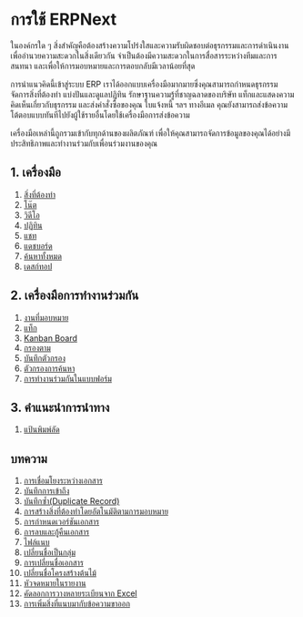 <!-- add-breadcrumbs -->
# การใช้ ERPNext

ในองค์กรใด ๆ สิ่งสำคัญคือต้องสร้างความโปร่งใสและความรับผิดชอบต่อธุรกรรมและการดำเนินงาน เพื่ออำนวยความสะดวกในสิ่งเดียวกัน จำเป็นต้องมีความสะดวกในการสื่อสารระหว่างทีมและการสนทนา และเพื่อให้การมอบหมายและการตอบกลับมีเวลาน้อยที่สุด

การนำแนวคิดนี้เข้าสู่ระบบ ERP เราได้ออกแบบเครื่องมือมากมายซึ่งคุณสามารถกำหนดธุรกรรม จัดการสิ่งที่ต้องทำ แบ่งปันและดูแลปฏิทิน รักษาฐานความรู้ที่ชาญฉลาดของบริษัท แท็กและแสดงความคิดเห็นเกี่ยวกับธุรกรรม และส่งคำสั่งซื้อของคุณ ใบแจ้งหนี้ ฯลฯ ทางอีเมล คุณยังสามารถส่งข้อความโต้ตอบแบบทันทีไปยังผู้ใช้รายอื่นโดยใช้เครื่องมือการส่งข้อความ

เครื่องมือเหล่านี้ถูกรวมเข้ากับทุกด้านของผลิตภัณฑ์ เพื่อให้คุณสามารถจัดการข้อมูลของคุณได้อย่างมีประสิทธิภาพและทำงานร่วมกับเพื่อนร่วมงานของคุณ

## 1. เครื่องมือ
1. [สิ่งที่ต้องทำ](/docs/user/manual/th/using-erpnext/to-do)
1. [โน๊ต](/docs/user/manual/th/using-erpnext/notes)
1. [วิดีโอ](/docs/user/manual/th/using-erpnext/video)
1. [ปฏิทิน](/docs/user/manual/th/using-erpnext/calendar)
1. [แชท](/docs/user/manual/th/using-erpnext/chat)
1. [แดชบอร์ด](/docs/user/manual/th/using-erpnext/dashboard)
1. [ค้นหาทั้งหมด](/docs/user/manual/th/using-erpnext/Global-search)
1. [เดสก์ทอป](/docs/user/manual/th/using-erpnext/desktop)

## 2. เครื่องมือการทำงานร่วมกัน
1. [งานที่มอบหมาย](/docs/user/manual/th/using-erpnext/assignment)
1. [แท็ก](/docs/user/manual/th/using-erpnext/tags)
1. [Kanban Board](/docs/user/manual/th/customize-erpnext/kanban-board)
1. [กรองตาม](/docs/user/manual/th/using-erpnext/filter-by)
1. [บันทึกตัวกรอง](/docs/user/manual/th/using-erpnext/save-filter)
1. [ตัวกรองการค้นหา](/docs/user/manual/th/using-erpnext/search-filter)
1. [การทำงานร่วมกันในแบบฟอร์ม](/docs/user/manual/th/using-erpnext/collaborating-around-forms)

## 3. คำแนะนำการนำทาง
1. [แป้นพิมพ์ลัด](/docs/user/manual/th/using-erpnext/articles/keyboard-shortcuts)

## บทความ

1. [การเชื่อมโยงระหว่างเอกสาร](/docs/user/manual/th/using-erpnext/articles/check-link-between-documents)
1. [บันทึกการเข้าถึง](/docs/user/manual/th/using-erpnext/access-log)
1. [บันทึกซ้ำ(Duplicate Record)](/docs/user/manual/th/using-erpnext/articles/duplicate-record)
1. [การสร้างสิ่งที่ต้องทำโดยอัตโนมัติตามการมอบหมาย](/docs/user/manual/th/using-erpnext/articles/todo-auto-creation)
1. [การกำหนดเวอร์ชันเอกสาร](/docs/user/manual/th/using-erpnext/document-versioning)
1. [การลบและกู้คืนเอกสาร](/docs/user/manual/th/using-erpnext/restore-deleted-docs)
1. [ไฟล์แนบ](https://www.frappeframework.com/docs/user/th/desk/attachments)
1. [เปลี่ยนชื่อเป็นกลุ่ม](/docs/user/manual/th/using-erpnext/articles/bulk-rename)
1. [การเปลี่ยนชื่อเอกสาร](/docs/user/manual/th/using-erpnext/articles/renaming-documents)
1. [เปลี่ยนชื่อโครงสร้างต้นไม้](/docs/user/manual/th/using-erpnext/articles/tree-master-renaming)
1. [หัวจดหมายในรายงาน](/docs/user/manual/th/using-erpnext/articles/letter-head-in-the-report)
1. [คัดลอกการวางหลายระเบียนจาก Excel](/docs/user/manual/th/using-erpnext/articles/copy-pasting-multiple-records-from-excel)
1. [การเพิ่มสิ่งที่แนบมากับข้อความขาออก](/docs/user/manual/th/using-erpnext/articles/adding-attachments-to-outgoing-messages)